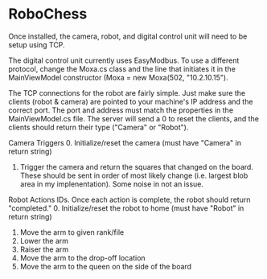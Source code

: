 # RoboChess

Once installed, the camera, robot, and digital control unit will need to be setup using TCP. 

The digital control unit currently uses EasyModbus. To use a different protocol, change the Moxa.cs class and the line that initiates it in the MainViewModel constructor (Moxa = new Moxa(502, "10.2.10.15").

The TCP connections for the robot are fairly simple. Just make sure the clients (robot & camera) are pointed to your machine's IP address and the correct port. The port and address must match the properties in the MainViewModel.cs file.
The server will send a 0 to reset the clients, and the clients should return their type ("Camera" or "Robot"). 

Camera Triggers
0. Initialize/reset the camera (must have "Camera" in return string)
1. Trigger the camera and return the squares that changed on the board. These should be sent in order of most likely change (i.e. largest blob area in my implenentation). Some noise in not an issue.

Robot Actions IDs. Once each action is complete, the robot should return "completed." 
0. Initialize/reset the robot to home (must have "Robot" in return string)
1. Move the arm to given rank/file
2. Lower the arm
3. Raiser the arm
4. Move the arm to the drop-off location
5. Move the arm to the queen on the side of the board
